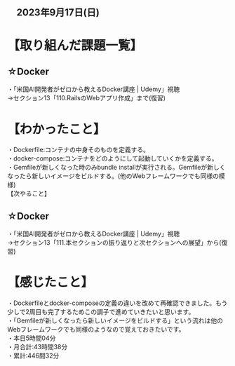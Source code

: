 ## 　2023年9月17日(日)
# 【取り組んだ課題一覧】
## ☆Docker
・「米国AI開発者がゼロから教えるDocker講座 | Udemy」視聴<br>
→セクション13「110.RailsのWebアプリ作成」まで(復習)<br>
# 【わかったこと】
・Dockerfile:コンテナの中身そのものを定義する。<br>
・docker-compose:コンテナをどのようにして起動していくかを定義する。<br>
・Gemfileが新しくなった時のみbundle installが実行される。Gemfileが新しくなったら新しいイメージをビルドする。(他のWebフレームワークでも同様の模様)<br>
【次やること】
## ☆Docker
・「米国AI開発者がゼロから教えるDocker講座 | Udemy」視聴<br>
→セクション13「111.本セクションの振り返りと次セクションへの展望」から(復習)<br>
# 【感じたこと】
・Dockerfileとdocker-composeの定義の違いを改めて再確認できました。もう少しで2周目も完了するためこの調子で進めていきたいと思います。<br>
・「Gemfileが新しくなったら新しいイメージをビルドする」という流れは他のWebフレームワークでも同様のようなので覚えておきたいです。<br>
・本日5時間04分<br>
・月合計:43時間38分<br>
・累計:446間32分<br>
